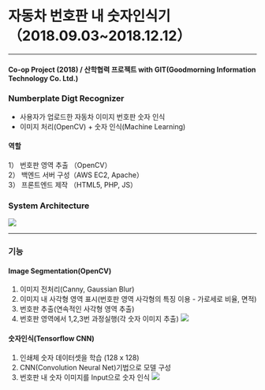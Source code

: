 # 자동차 번호판 내 숫자인식기 （2018.09.03~2018.12.12）
* * *
#### Co-op Project (2018) / 산학협력 프로젝트 with GIT(Goodmorning Information Technology Co. Ltd.)

### Numberplate Digt Recognizer
- 사용자가 업로드한 자동차 이미지 번호판 숫자 인식  
- 이미지 처리(OpenCV) + 숫자 인식(Machine Learning)  

#### 역할
1） 번호판 영역 추출 （OpenCV）  
2） 백엔드 서버 구성（AWS EC2, Apache）  
3） 프론트엔드 제작 （HTML5, PHP, JS）  

 

### System Architecture
![](https://cmg7111.github.io/numberplate_architecture.png)

* * *
### 기능
#### Image Segmentation(OpenCV)
1) 이미지 전처리(Canny, Gaussian Blur)
2) 이미지 내 사각형 영역 표시(번호판 영역 사각형의 특징 이용 - 가로세로 비율, 면적) 
3) 번호판 추출(연속적인 사각형 영역 추출)
4) 번호판 영역에서 1,2,3번 과정실행(각 숫자 이미지 추출)
![](https://cmg7111.github.io/segmentation.JPG)


#### 숫자인식(Tensorflow CNN)
1) 인쇄체 숫자 데이터셋을 학습 (128 x 128)
2) CNN(Convolution Neural Net)기법으로 모델 구성
3) 번호판 내 숫자 이미지를 Input으로 숫자 인식
![](https://cmg7111.github.io/numberplate_web.png)


